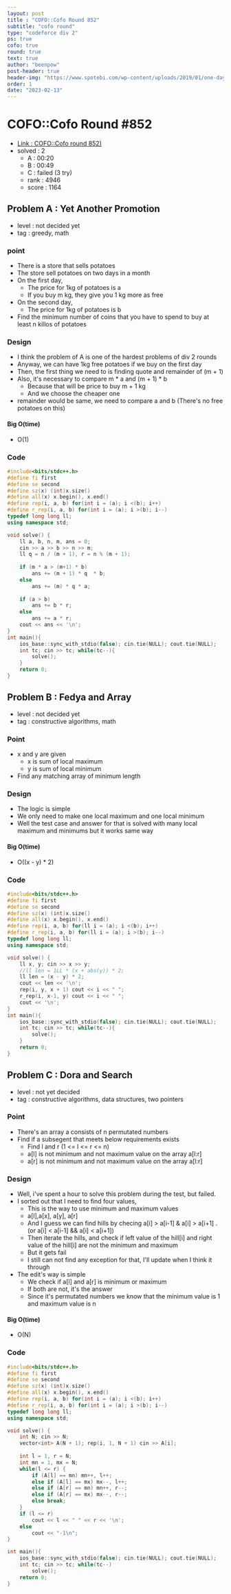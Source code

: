 ```yaml
---
layout: post
title : "COFO::Cofo Round 852"
subtitle: "cofo round"
type: "codeforce div 2"
ps: true
cofo: true
round: true
text: true
author: "beenpow"
post-header: true
header-img: "https://www.spotebi.com/wp-content/uploads/2019/01/one-day-day-one-workout-motivation-spotebi.jpg"
order: 1
date: "2023-02-13"
---
```


# COFO::Cofo Round #852
- [Link : COFO::Cofo round 852)](https://codeforces.com/contest/1793)
- solved : 2
  - A : 00:20
  - B : 00:49
  - C : failed (3 try)
  - rank : 4946
  - score : 1164

## Problem A : Yet Another Promotion

- level : not decided yet
- tag : greedy, math

### point
- There is a store that sells potatoes
- The store sell potatoes on two days in a month
- On the first day,
  - The price for 1kg of potatoes is a
  - If you buy m kg, they give you 1 kg more as free
- On the second day,
  - The price for 1kg of potatoes is b
- Find the minimum number of coins that you have to spend to buy at least n killos of potatoes

### Design
- I think the problem of A is one of the hardest problems of div 2 rounds
- Anyway, we can have 1kg free potatoes if we buy on the first day
- Then, the first thing we need to is finding quote and remainder of (m + 1)
- Also, it's necessary to compare m * a and (m + 1) * b
  - Because that will be price to buy m + 1 kg
  - And we choose the cheaper one
- remainder would be same, we need to compare a and b (There's no free potatoes on this)

#### Big O(time)
- O(1)

### Code

```cpp
#include<bits/stdc++.h>
#define fi first
#define se second
#define sz(x) (int)x.size()
#define all(x) x.begin(), x.end()
#define rep(i, a, b) for(int i = (a); i <(b); i++)
#define r_rep(i, a, b) for(int i = (a); i >(b); i--)
typedef long long ll;
using namespace std;

void solve() {
    ll a, b, n, m, ans = 0;
    cin >> a >> b >> n >> m;
    ll q = n / (m + 1), r = n % (m + 1);
    
    if (m * a > (m+1) * b)
        ans += (m + 1) * q  * b;
    else
        ans += (m) * q * a;
    
    if (a > b)
        ans += b * r;
    else
        ans += a * r;
    cout << ans << '\n';
}
int main(){
    ios_base::sync_with_stdio(false); cin.tie(NULL); cout.tie(NULL);
    int tc; cin >> tc; while(tc--){
        solve();
    }
    return 0;
}

```

## Problem B : Fedya and Array

- level : not decided yet
- tag : constructive algorithms, math

### Point
- x and y are given
  - x is sum of local maximum
  - y is sum of local minimum
- Find any matching array of minimum length

### Design
- The logic is simple
- We only need to make one local maximum and one local minimum
- Well the test case and answer for that is solved with many local maximum and minimums but it works same way

#### Big O(time)
- O((x - y) * 2)

### Code

```cpp
#include<bits/stdc++.h>
#define fi first
#define se second
#define sz(x) (int)x.size()
#define all(x) x.begin(), x.end()
#define rep(i, a, b) for(ll i = (a); i <(b); i++)
#define r_rep(i, a, b) for(ll i = (a); i >(b); i--)
typedef long long ll;
using namespace std;

void solve() {
    ll x, y; cin >> x >> y;
    //ll len = 1LL * (x + abs(y)) * 2;
    ll len = (x - y) * 2;
    cout << len << '\n';
    rep(i, y, x + 1) cout << i << " ";
    r_rep(i, x-1, y) cout << i << " ";
    cout << '\n';
}
int main(){
    ios_base::sync_with_stdio(false); cin.tie(NULL); cout.tie(NULL);
    int tc; cin >> tc; while(tc--){
        solve();
    }
    return 0;
}

```

## Problem C : Dora and Search

- level : not yet decided
- tag : constructive algorithms, data structures, two pointers

### Point
- There's an array a consists of n permutated numbers
- Find if a subsegent that meets below requirements exists
  - Find l and r (1 <= l <= r <= n)
  - a[l] is not minimum and not maximum value on the array a[l:r]
  - a[r] is not minimum and not maximum value on the array a[l:r]

### Design
- Well, i've spent a hour to solve this problem during the test, but failed.
- I sorted out that I need to find four values,
  - This is the way to use minimum and maximum values
  - a[l],a[x], a[y], a[r]
  - And I guess we can find hills by checing a[i] > a[i-1] & a[i] > a[i+1] .(or a[i] < a[i-1] && a[i] < a[i+1])
  - Then iterate the hills, and check if left value of the hill[i] and right value of the hill[i] are not the minimum and maximum
  - But it gets fail
  - I still can not find any exception for that, I'll update when I think it through
- The edit's way is simple
  - We check if a[l] and a[r] is minimum or maximum
  - If both are not, it's the answer
  - Since it's permutated numbers we know that the minimum value is 1 and maximum value is n

#### Big O(time)
- O(N)

### Code

```cpp
#include<bits/stdc++.h>
#define fi first
#define se second
#define sz(x) (int)x.size()
#define all(x) x.begin(), x.end()
#define rep(i, a, b) for(int i = (a); i <(b); i++)
#define r_rep(i, a, b) for(int i = (a); i >(b); i--)
typedef long long ll;
using namespace std;

void solve() {
    int N; cin >> N;
    vector<int> A(N + 1); rep(i, 1, N + 1) cin >> A[i];
    
    int l = 1, r = N;
    int mn = 1, mx = N;
    while(l <= r) {
        if (A[l] == mn) mn++, l++;
        else if (A[l] == mx) mx--, l++;
        else if (A[r] == mn) mn++, r--;
        else if (A[r] == mx) mx--, r--;
        else break;
    }
    if (l <= r)
        cout << l << " " << r << '\n';
    else
        cout << "-1\n";
}

int main(){
    ios_base::sync_with_stdio(false); cin.tie(NULL); cout.tie(NULL);
    int tc; cin >> tc; while(tc--)
        solve();
    return 0;
}

```
